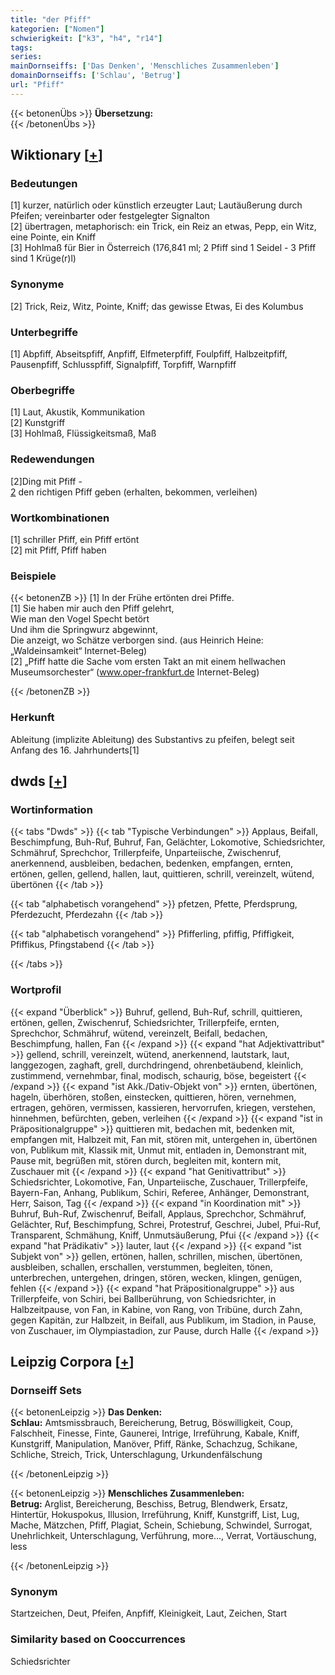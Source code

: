 ```yaml
---
title: "der Pfiff"
kategorien: ["Nomen"]
schwierigkeit: ["k3", "h4", "r14"]
tags:
series:
mainDornseiffs: ['Das Denken', 'Menschliches Zusammenleben']
domainDornseiffs: ['Schlau', 'Betrug']
url: "Pfiff"
---
```


{{< betonenÜbs >}}
**Übersetzung:**  
{{< /betonenÜbs >}}

## Wiktionary [[+](https://de.wiktionary.org/wiki/Pfiff)]

### Bedeutungen
[1] kurzer, natürlich oder künstlich erzeugter Laut; Lautäußerung durch Pfeifen; vereinbarter oder festgelegter Signalton  
[2] übertragen, metaphorisch: ein Trick, ein Reiz an etwas, Pepp, ein Witz, eine Pointe, ein Kniff  
[3] Hohlmaß für Bier in Österreich (176,841 ml; 2 Pfiff sind 1 Seidel - 3 Pfiff sind 1 Krüge(r)l)  

### Synonyme
[2] Trick, Reiz, Witz, Pointe, Kniff; das gewisse Etwas, Ei des Kolumbus  

### Unterbegriffe
[1] Abpfiff, Abseitspfiff, Anpfiff, Elfmeterpfiff, Foulpfiff, Halbzeitpfiff, Pausenpfiff, Schlusspfiff, Signalpfiff, Torpfiff, Warnpfiff  

### Oberbegriffe
[1] Laut, Akustik, Kommunikation  
[2] Kunstgriff  
[3] Hohlmaß, Flüssigkeitsmaß, Maß  

### Redewendungen
[2]Ding mit Pfiff -  
[2](etwas) den richtigen Pfiff geben (erhalten, bekommen, verleihen)  

### Wortkombinationen
[1] schriller Pfiff, ein Pfiff ertönt  
[2] mit Pfiff, Pfiff haben  

### Beispiele
{{< betonenZB >}}
[1] In der Frühe ertönten drei Pfiffe.  
[1] Sie haben mir auch den Pfiff gelehrt,  
Wie man den Vogel Specht betört  
Und ihm die Springwurz abgewinnt,  
Die anzeigt, wo Schätze verborgen sind. (aus Heinrich Heine: „Waldeinsamkeit“ Internet-Beleg)  
[2] „Pfiff hatte die Sache vom ersten Takt an mit einem hellwachen Museumsorchester“ (www.oper-frankfurt.de Internet-Beleg)  

{{< /betonenZB >}}
### Herkunft
Ableitung (implizite Ableitung) des Substantivs zu pfeifen, belegt seit Anfang des 16. Jahrhunderts[1]  



## dwds [[+](https://www.dwds.de/wb/Pfiff)]

### Wortinformation
{{< tabs "Dwds" >}}
{{< tab "Typische Verbindungen" >}}
Applaus, Beifall, Beschimpfung, Buh-Ruf, Buhruf, Fan, Gelächter, Lokomotive, Schiedsrichter, Schmähruf, Sprechchor, Trillerpfeife, Unparteiische, Zwischenruf, anerkennend, ausbleiben, bedachen, bedenken, empfangen, ernten, ertönen, gellen, gellend, hallen, laut, quittieren, schrill, vereinzelt, wütend, übertönen
{{< /tab >}}

{{< tab "alphabetisch vorangehend" >}}
pfetzen, Pfette, Pferdsprung, Pferdezucht, Pferdezahn
{{< /tab >}}

{{< tab "alphabetisch vorangehend" >}}
Pfifferling, pfiffig, Pfiffigkeit, Pfiffikus, Pfingstabend
{{< /tab >}}

{{< /tabs >}}

### Wortprofil
{{< expand "Überblick" >}} Buhruf, gellend, Buh-Ruf, schrill, quittieren, ertönen, gellen, Zwischenruf, Schiedsrichter, Trillerpfeife, ernten, Sprechchor, Schmähruf, wütend, vereinzelt, Beifall, bedachen, Beschimpfung, hallen, Fan {{< /expand >}}
{{< expand "hat Adjektivattribut" >}} gellend, schrill, vereinzelt, wütend, anerkennend, lautstark, laut, langgezogen, zaghaft, grell, durchdringend, ohrenbetäubend, kleinlich, zustimmend, vernehmbar, final, modisch, schaurig, böse, begeistert {{< /expand >}}
{{< expand "ist Akk./Dativ-Objekt von" >}} ernten, übertönen, hageln, überhören, stoßen, einstecken, quittieren, hören, vernehmen, ertragen, gehören, vermissen, kassieren, hervorrufen, kriegen, verstehen, hinnehmen, befürchten, geben, verleihen {{< /expand >}}
{{< expand "ist in Präpositionalgruppe" >}} quittieren mit, bedachen mit, bedenken mit, empfangen mit, Halbzeit mit, Fan mit, stören mit, untergehen in, übertönen von, Publikum mit, Klassik mit, Unmut mit, entladen in, Demonstrant mit, Pause mit, begrüßen mit, stören durch, begleiten mit, kontern mit, Zuschauer mit {{< /expand >}}
{{< expand "hat Genitivattribut" >}} Schiedsrichter, Lokomotive, Fan, Unparteiische, Zuschauer, Trillerpfeife, Bayern-Fan, Anhang, Publikum, Schiri, Referee, Anhänger, Demonstrant, Herr, Saison, Tag {{< /expand >}}
{{< expand "in Koordination mit" >}} Buhruf, Buh-Ruf, Zwischenruf, Beifall, Applaus, Sprechchor, Schmähruf, Gelächter, Ruf, Beschimpfung, Schrei, Protestruf, Geschrei, Jubel, Pfui-Ruf, Transparent, Schmähung, Kniff, Unmutsäußerung, Pfui {{< /expand >}}
{{< expand "hat Prädikativ" >}} lauter, laut {{< /expand >}}
{{< expand "ist Subjekt von" >}} gellen, ertönen, hallen, schrillen, mischen, übertönen, ausbleiben, schallen, erschallen, verstummen, begleiten, tönen, unterbrechen, untergehen, dringen, stören, wecken, klingen, genügen, fehlen {{< /expand >}}
{{< expand "hat Präpositionalgruppe" >}} aus Trillerpfeife, von Schiri, bei Ballberührung, von Schiedsrichter, in Halbzeitpause, von Fan, in Kabine, von Rang, von Tribüne, durch Zahn, gegen Kapitän, zur Halbzeit, in Beifall, aus Publikum, im Stadion, in Pause, von Zuschauer, im Olympiastadion, zur Pause, durch Halle {{< /expand >}}

## Leipzig Corpora [[+](https://corpora.uni-leipzig.de/en/res?word=Pfiff&corpusId=deu_newscrawl-public_2018)]

### Dornseiff Sets
{{< betonenLeipzig >}}
**Das Denken:**  
**Schlau:** Amtsmissbrauch, Bereicherung, Betrug, Böswilligkeit, Coup, Falschheit, Finesse, Finte, Gaunerei, Intrige, Irreführung, Kabale, Kniff, Kunstgriff, Manipulation, Manöver, Pfiff, Ränke, Schachzug, Schikane, Schliche, Streich, Trick, Unterschlagung, Urkundenfälschung  

{{< /betonenLeipzig >}}


{{< betonenLeipzig >}}
**Menschliches Zusammenleben:**  
**Betrug:** Arglist, Bereicherung, Beschiss, Betrug, Blendwerk, Ersatz, Hintertür, Hokuspokus, Illusion, Irreführung, Kniff, Kunstgriff, List, Lug, Mache, Mätzchen, Pfiff, Plagiat, Schein, Schiebung, Schwindel, Surrogat, Unehrlichkeit, Unterschlagung, Verführung, more..., Verrat, Vortäuschung, less  

{{< /betonenLeipzig >}}

### Synonym
Startzeichen, Deut, Pfeifen, Anpfiff, Kleinigkeit, Laut, Zeichen, Start


### Similarity based on Cooccurrences
Schiedsrichter

